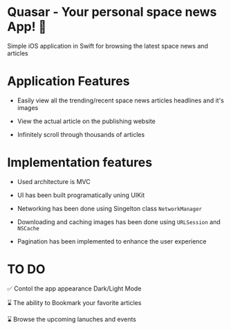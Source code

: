 # Quasar - Your personal space news App! 🚀 
Simple iOS application in Swift for browsing the latest space news and articles


# Application Features


* Easily view all the trending/recent space news articles headlines and it's images

* View the actual article on the publishing website

* Infinitely scroll through thousands of articles


# Implementation features


* Used architecture is MVC

* UI has been built programatically uning UIKit

* Networking has been done using Singelton class `NetworkManager`

* Downloading and caching images has been done using `URLSession` and `NSCache`

* Pagination has been implemented to enhance the user experience


# TO DO

 ✅ Contol the app appearance Dark/Light Mode
 
 ⌛ The ability to Bookmark your favorite articles
 
 ⌛ Browse the upcoming lanuches and events


